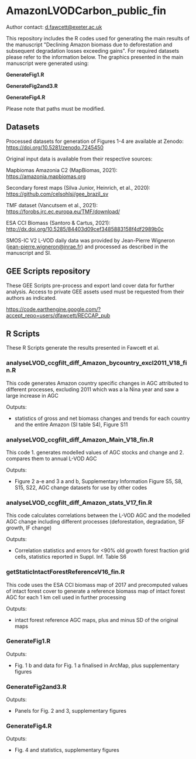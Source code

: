 # AmazonLVODCarbon_public_fin

Author contact: d.fawcett@exeter.ac.uk

This repository includes the R codes used for generating the main results of the manuscript "Declining Amazon biomass due to deforestation and subsequent degradation losses exceeding gains". For required datasets please refer to the information below.
The graphics presented in the main manuscript were generated using:

**GenerateFig1.R**

**GenerateFig2and3.R**

**GenerateFig4.R**

Please note that paths must be modified.

## Datasets

Processed datasets for generation of Figures 1-4 are available at Zenodo: https://doi.org/10.5281/zenodo.7245450

Original input data is available from their respective sources: 

Mapbiomas Amazonia C2 (MapBiomas, 2021): <https://amazonia.mapbiomas.org>

Secondary forest maps (Silva Junior, Heinrich, et al., 2020):
<https://github.com/celsohlsj/gee_brazil_sv>

TMF dataset (Vancutsem et al., 2021): <https://forobs.jrc.ec.europa.eu/TMF/download/>

ESA CCI Biomass (Santoro & Cartus, 2021): 
<http://dx.doi.org/10.5285/84403d09cef3485883158f4df2989b0c> 

SMOS-IC V2 L-VOD daily data was provided by Jean-Pierre Wigneron (jean-pierre.wigneron@inrae.fr) and processed as described in the manuscript and SI.

## GEE Scripts repository

These GEE Scripts pre-process and export land cover data for further analysis. Access to private GEE assets used must be requested from their authors as indicated.

<https://code.earthengine.google.com/?accept_repo=users/dfawcett/RECCAP_pub>

## R Scripts

These R Scripts generate the results presented in Fawcett et al. 

### analyseLVOD_ccgfilt_diff_Amazon_bycountry_excl2011_V18_fin.R
This code generates Amazon country specific changes in AGC attributed to different processes, excluding 2011 which was a la Nina year and saw a large increase in AGC

Outputs:

- statistics of gross and net biomass changes and trends for each country and the entire Amazon (SI table S4), Figure S11


### analyseLVOD_ccgfilt_diff_Amazon_Main_V18_fin.R
This code 1. generates modelled values of AGC stocks and change and 2. compares them to annual L-VOD AGC

Outputs:

- Figure 2 a-e and 3 a and b, Supplementary Information Figure S5, S8, S15, S22, AGC change datasets for use by other codes

### analyseLVOD_ccgfilt_diff_Amazon_stats_V17_fin.R
This code calculates correlations between the L-VOD AGC and the modelled AGC change including different processes (deforestation, degradation, SF growth, IF change)

Outputs:

- Correlation statistics and errors for <90% old growth forest fraction grid cells, statistics reported in Suppl. Inf. Table S6


### getStaticIntactForestReferenceV16_fin.R
This code uses the ESA CCI biomass map of 2017 and precomputed values of intact forest cover to generate a reference biomass map of intact forest AGC for each 1 km cell used in further processing

Outputs:

- intact forest reference AGC maps, plus and minus SD of the original maps

### GenerateFig1.R

Outputs:

- Fig. 1 b and data for Fig. 1 a finalised in ArcMap, plus supplementary figures

### GenerateFig2and3.R

Outputs:

- Panels for Fig. 2 and 3, supplementary figures

### GenerateFig4.R

Outputs:

- Fig. 4 and statistics, supplementary figures


